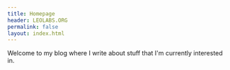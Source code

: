```yaml
---
title: Homepage
header: LEOLABS.ORG
permalink: false
layout: index.html
---
```


Welcome to my blog where I write about stuff that I'm currently interested in.